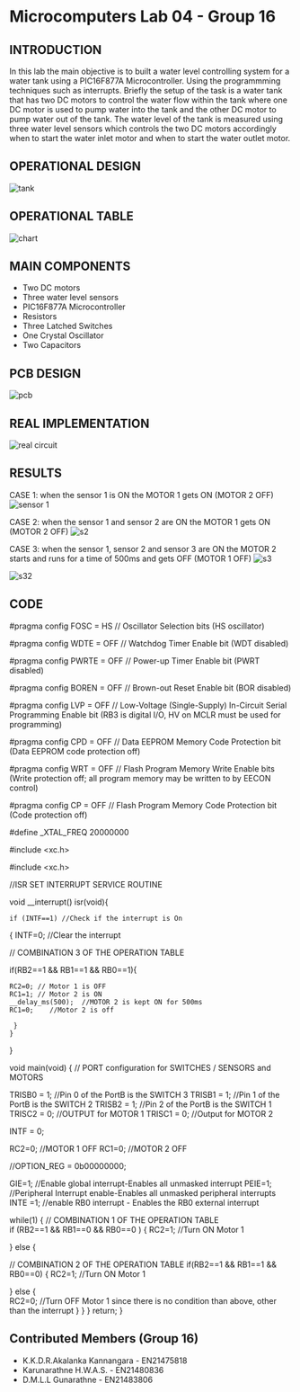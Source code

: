 # Microcomputers Lab 04 - Group 16

<!-- If you have screenshots you'd like to share, include them here. -->


## INTRODUCTION

In this lab the main objective is to built a water level controlling system for a water tank using a PIC16F877A Microcontroller. Using the programmming techniques such as interrupts. Briefly the setup of the task is a water tank that has two DC motors to control the water flow within the tank where one DC motor is used to pump water into the tank and the other DC motor to pump water out of the tank. The water level of the tank is measured using three water level sensors which controls the two DC motors accordingly when to start the water inlet motor and when to start the water outlet motor. 


## OPERATIONAL DESIGN

![tank](https://user-images.githubusercontent.com/109481748/179643808-10cba064-6e39-42c6-8a82-20b72ba9719f.jpg)


## OPERATIONAL TABLE
![chart](https://user-images.githubusercontent.com/109481748/179644327-14d12de8-2b1f-41dd-a4ae-7d573c4222fb.jpg)


## MAIN COMPONENTS

- Two DC motors
- Three water level sensors
- PIC16F877A Microcontroller
- Resistors
- Three Latched Switches
- One Crystal Oscillator
- Two Capacitors


## PCB DESIGN

![pcb](https://user-images.githubusercontent.com/109481748/179644550-bda3bf97-812c-4898-b0cd-0de3fe59d9dc.jpg)


## REAL IMPLEMENTATION

![real circuit](https://user-images.githubusercontent.com/109481748/184779747-fe1bbde1-6444-4e9e-a6e8-6e58ad6a26d3.jpg)


## RESULTS

CASE 1: when the sensor 1 is ON the MOTOR 1 gets ON (MOTOR 2 OFF)
![sensor 1](https://user-images.githubusercontent.com/109481748/184782616-d0fe580d-1313-4587-b236-c7d038969739.jpg)


CASE 2: when the sensor 1 and sensor 2 are ON the MOTOR 1 gets ON (MOTOR 2 OFF)
![s2](https://user-images.githubusercontent.com/109481748/184781554-98bb6161-1fb1-47d3-a721-4563d2fd971e.jpg)


CASE 3: when the sensor 1, sensor 2 and sensor 3 are ON the MOTOR 2 starts and runs for a time of 500ms and gets OFF (MOTOR 1 OFF)
![s3](https://user-images.githubusercontent.com/109481748/184781976-65d30f83-ced8-4a41-9be5-eb9b62fa9c9b.jpg)


![s32](https://user-images.githubusercontent.com/109481748/184782269-4467d4bf-de55-4b1c-a8a7-442ccb089844.jpg)



## CODE

<!-- CODE START -->


#pragma config FOSC = HS // Oscillator Selection bits (HS oscillator)

#pragma config WDTE = OFF // Watchdog Timer Enable bit (WDT disabled)

#pragma config PWRTE = OFF // Power-up Timer Enable bit (PWRT disabled)

#pragma config BOREN = OFF // Brown-out Reset Enable bit (BOR disabled)

#pragma config LVP = OFF // Low-Voltage (Single-Supply) In-Circuit Serial Programming Enable bit (RB3 is digital I/O, HV on MCLR must be used for programming)

#pragma config CPD = OFF // Data EEPROM Memory Code Protection bit (Data EEPROM code protection off)

#pragma config WRT = OFF // Flash Program Memory Write Enable bits (Write protection off; all program memory may be written to by EECON control)

#pragma config CP = OFF // Flash Program Memory Code Protection bit (Code protection off)

#define _XTAL_FREQ 20000000

#include <xc.h>

#include <xc.h>

//ISR SET INTERRUPT SERVICE ROUTINE

void __interrupt() isr(void){

    if (INTF==1) //Check if the interrupt is On
   {
    INTF=0; //Clear the interrupt
    
// COMBINATION 3 OF THE OPERATION TABLE

   if(RB2==1 && RB1==1 && RB0==1){
       
    RC2=0; // Motor 1 is OFF
    RC1=1; // Motor 2 is ON
    __delay_ms(500);  //MOTOR 2 is kept ON for 500ms
    RC1=0;    //Motor 2 is off
    
     }
    }
}
      
    
   

void main(void)
{
 // PORT configuration for SWITCHES / SENSORS and MOTORS
    
   TRISB0 = 1; //Pin 0 of the PortB is the SWITCH 3
   TRISB1 = 1; //Pin 1 of the PortB is the SWITCH 2
   TRISB2 = 1; //Pin 2 of the PortB is the SWITCH 1
   TRISC2 = 0; //OUTPUT for MOTOR 1
   TRISC1 = 0; //Output for MOTOR 2
 
   INTF = 0;  
 
   RC2=0; //MOTOR 1 OFF
   RC1=0; //MOTOR 2 OFF
 
 
//OPTION_REG = 0b00000000;
   
   GIE=1;    //Enable global interrupt-Enables all unmasked interrupt
   PEIE=1;   //Peripheral Interrupt enable-Enables all unmasked peripheral interrupts
   INTE =1;  //enable RB0 interrupt -  Enables the RB0 external interrupt
 
 while(1)
 {
// COMBINATION 1 OF THE OPERATION TABLE   
     if (RB2==1 && RB1==0 && RB0==0 )
 {
    RC2=1; //Turn ON Motor 1
    
 } else {
     
// COMBINATION 2 OF THE OPERATION TABLE 
     if(RB2==1 && RB1==1 && RB0==0)
 {
   RC2=1;  //Turn ON Motor 1  
   
 } else {        
    RC2=0;  //Turn OFF Motor 1 since there is no condition than above, other than the interrupt 
 }
 } 
}
 return; 
}


<!-- CODE END -->

## Contributed Members (Group 16)

- K.K.D.R.Akalanka Kannangara - EN21475818
- Karunarathne H.W.A.S. - EN21480836
- D.M.L.L Gunarathne - EN21483806

